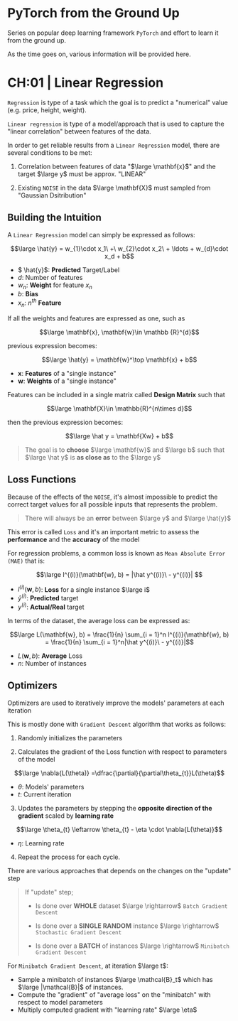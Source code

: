 # PyTorch from the Ground Up

Series on popular deep learning framework `PyTorch` and effort to learn it from the ground up.

As the time goes on, various information will be provided here.

# CH:01 | Linear Regression

`Regression` is type of a task which the goal is to predict a "numerical" value (e.g. price, height, weight).

`Linear regression` is type of a model/approach that is used to capture the "linear correlation" between features of the data.

In order to get reliable results from a `Linear Regression` model, there are several conditions to be met:

1. Correlation between features of data "$\large \mathbf{x}$" and the target $\large y$ must be approx. "LINEAR"

2. Existing `NOISE` in the data $\large \mathbf{X}$ must sampled from "Gaussian Dsitribution"

## Building the Intuition

A `Linear Regression` model can simply be expressed as follows:

$$\large \hat{y} = w_{1}\cdot x_1\ +\ w_{2}\cdot x_2\ + \ldots + w_{d}\cdot x_d + b$$

- $ \hat{y}$: **Predicted** Target/Label
- $d$: Number of features
- $w_{n}$: **Weight** for feature $x_n$
- $b$: **Bias**
- $x_n$: $n^{th}$ **Feature**

If all the weights and features are expressed as one, such as

$$\large \mathbf{x}, \mathbf{w}\in \mathbb {R}^{d}$$

previous expression becomes:

$$\large \hat{y} = \mathbf{w}^\top \mathbf{x} + b$$

- $\mathbf{x}$: **Features** of a "single instance"
- $\mathbf{w}$: **Weights** of a "single instance"

Features can be included in a single matrix called **Design Matrix** such that

$$\large \mathbf{X}\in \mathbb{R}^{n\times d}$$

then the previous expression becomes:

$$\large \hat y = \mathbf{Xw} + b$$

> The goal is to **choose** $\large \mathbf{w}$ and $\large b$ such that $\large \hat y$ is **as close as** to the $\large y$

## Loss Functions

Because of the effects of the `NOISE`, it's almost impossible to predict the correct target values for all possible inputs that represents the problem.
> There will always be an **error** between $\large y$ and $\large \hat{y}$

This error is called `Loss` and it's an important metric to assess the **performance** and the **accuracy** of the model

For regression problems, a common loss is known as `Mean Absolute Error (MAE)` that is:

$$\large l^{(i)}(\mathbf{w}, b) = |\hat y^{(i)}\ - y^{(i)}|
 $$

 - $l^{(i)}(\mathbf w, b)$: **Loss** for a single instance $\large i$
- $\hat{y}^{(i)}$: **Predicted** target
- ${y}^{(i)}$: **Actual/Real** target

In terms of the dataset, the average loss can be expressed as:

$$\large L(\mathbf{w}, b) = \frac{1}{n} \sum_{i = 1}^n l^{(i)}(\mathbf{w}, b) = \frac{1}{n} \sum_{i = 1}^n|\hat y^{(i)}\ - y^{(i)}|$$

- $L(\mathbf{w}, b)$: **Average** Loss
- $n$: Number of instances

## Optimizers

Optimizers are used to iteratively improve the models' parameters at each iteration

This is mostly done with `Gradient Descent` algorithm that works as follows:

1. Randomly initializes the parameters

2. Calculates the gradient of the Loss function with respect to parameters of the model

$$\large \nabla{L(\theta)} =\dfrac{\partial}{\partial\theta_{t}}L(\theta)$$

- $\theta$: Models' parameters
- $t$: Current iteration

3. Updates the parameters by stepping the **opposite direction of the gradient** scaled by **learning rate**

$$\large \theta_{t} \leftarrow \theta_{t} - \eta \cdot \nabla{L(\theta)}$$

- $\eta$: Learning rate

4. Repeat the process for each cycle.

There are various approaches that depends on the changes on the "update" step

> If "update" step;
>
> - Is done over **WHOLE** dataset $\large \rightarrow$ `Batch Gradient Descent`
> 
> - Is done over a **SINGLE RANDOM** instance $\large \rightarrow$ `Stochastic Gradient Descent`
> 
> - Is done over a **BATCH** of instances $\large \rightarrow$ `Minibatch Gradient Descent`

For `Minibatch Gradient Descent`, at iteration $\large t$:

- Sample a minibatch of instances $\large \mathcal{B}_t$ which has $\large |\mathcal{B}|$ of instances. 
- Compute the "gradient" of "average loss" on the "minibatch" with respect to model parameters
- Multiply computed gradient with "learning rate" $\large \eta$